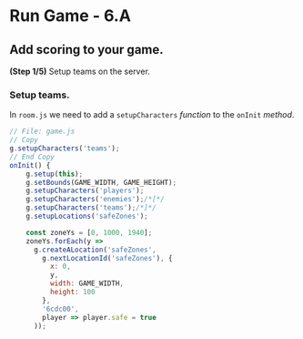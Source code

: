 # Run Game - 6.A

## Add scoring to your game.

**(Step 1/5)** Setup teams on the server.

### Setup teams.

In `room.js` we need to add a `setupCharacters` _function_ to the `onInit` _method_.

```javascript
// File: game.js
// Copy
g.setupCharacters('teams');
// End Copy
onInit() {
    g.setup(this);
    g.setBounds(GAME_WIDTH, GAME_HEIGHT);
    g.setupCharacters('players');
    g.setupCharacters('enemies');/*[*/
    g.setupCharacters('teams');/*]*/
    g.setupLocations('safeZones');

    const zoneYs = [0, 1000, 1940];
    zoneYs.forEach(y =>
      g.createALocation('safeZones',
        g.nextLocationId('safeZones'), {
          x: 0,
          y,
          width: GAME_WIDTH,
          height: 100
        },
        '6cdc00',
        player => player.safe = true
      ));
```
